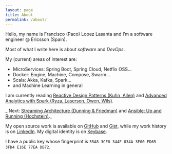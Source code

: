 ```yaml
---
layout: page
title: About
permalink: /about/
---
```


Hello, my name is Francisco (Paco) Lopez Lasanta and I’m a software engineer @ Ericsson (Spain).

Most of what I write here is about *software* and *DevOps*.

My (current) areas of interest are:

- MicroServices: Spring Boot, Spring Cloud, Netflix OSS...
- Docker: Engine, Machine, Compose, Swarm...
- Scala: Akka, Kafka, Spark...
- and Machine Learning in general

I am currently reading [Reactive Design Patterns (Kuhn, Allen)](https://www.manning.com/books/reactive-design-patterns) and [Advanced Analytics with Spark (Ryza, Laserson, Owen, Wils)](http://shop.oreilly.com/product/0636920035091.do).

_    Next: [Streaming Architecture (Dunning & Friedman)](http://shop.oreilly.com/product/0636920049463.do) and [Ansible: Up and Running (Hochstein)](http://shop.oreilly.com/product/0636920035626.do)._

My open source work is available on [GitHub](https://github.com/flopezlasanta) and [Gist](https://gist.github.com/flopezlasanta), while my work history is on [LinkedIn](https://es.linkedin.com/in/flopezlasanta). My digital identity is on [Keybase](https://keybase.io/flopezlasanta).

I have a public key whose fingerprint is ```55A8 3CF8 344E 834A 3E00 ED65 3FD4 E16E 77EA DB72```.


